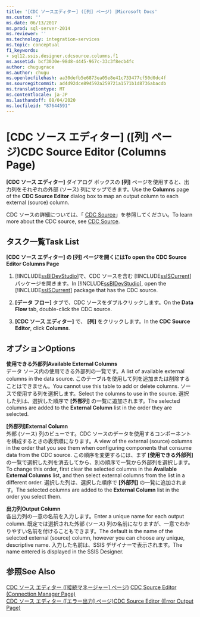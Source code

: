 ```yaml
---
title: '[CDC ソースエディター] ([列] ページ) |Microsoft Docs'
ms.custom: ''
ms.date: 06/13/2017
ms.prod: sql-server-2014
ms.reviewer: ''
ms.technology: integration-services
ms.topic: conceptual
f1_keywords:
- sql12.ssis.designer.cdcsource.columns.f1
ms.assetid: bcf3030e-98d8-4445-967c-33c3f8ecb4fc
author: chugugrace
ms.author: chugu
ms.openlocfilehash: aa30defb5e6873ea05e8e41c733477cf50d0dc4f
ms.sourcegitcommit: ad4d92dce894592a259721a1571b1d8736abacdb
ms.translationtype: MT
ms.contentlocale: ja-JP
ms.lasthandoff: 08/04/2020
ms.locfileid: "87644591"
---
```

# <a name="cdc-source-editor-columns-page"></a><span data-ttu-id="98518-102">[CDC ソース エディター] ([列] ページ)</span><span class="sxs-lookup"><span data-stu-id="98518-102">CDC Source Editor (Columns Page)</span></span>
  <span data-ttu-id="98518-103">**[CDC ソース エディター]** ダイアログ ボックスの **[列]** ページを使用すると、出力列をそれぞれの外部 (ソース) 列にマップできます。</span><span class="sxs-lookup"><span data-stu-id="98518-103">Use the **Columns** page of the **CDC Source Editor** dialog box to map an output column to each external (source) column.</span></span>  
  
 <span data-ttu-id="98518-104">CDC ソースの詳細については、「 [CDC Source](data-flow/cdc-source.md)」を参照してください。</span><span class="sxs-lookup"><span data-stu-id="98518-104">To learn more about the CDC source, see [CDC Source](data-flow/cdc-source.md).</span></span>  
  
## <a name="task-list"></a><span data-ttu-id="98518-105">タスク一覧</span><span class="sxs-lookup"><span data-stu-id="98518-105">Task List</span></span>  
 <span data-ttu-id="98518-106">**[CDC ソース エディター] の [列] ページを開くには**</span><span class="sxs-lookup"><span data-stu-id="98518-106">**To open the CDC Source Editor Columns Page**</span></span>  
  
1.  <span data-ttu-id="98518-107">[!INCLUDE[ssBIDevStudio](../includes/ssbidevstudio-md.md)]で、CDC ソースを含む [!INCLUDE[ssISCurrent](../includes/ssiscurrent-md.md)] パッケージを開きます。</span><span class="sxs-lookup"><span data-stu-id="98518-107">In [!INCLUDE[ssBIDevStudio](../includes/ssbidevstudio-md.md)], open the [!INCLUDE[ssISCurrent](../includes/ssiscurrent-md.md)] package that has the CDC source.</span></span>  
  
2.  <span data-ttu-id="98518-108">**[データ フロー]** タブで、CDC ソースをダブルクリックします。</span><span class="sxs-lookup"><span data-stu-id="98518-108">On the **Data Flow** tab, double-click the CDC source.</span></span>  
  
3.  <span data-ttu-id="98518-109">**[CDC ソース エディター]** で、 **[列]** をクリックします。</span><span class="sxs-lookup"><span data-stu-id="98518-109">In the **CDC Source Editor**, click **Columns**.</span></span>  
  
## <a name="options"></a><span data-ttu-id="98518-110">オプション</span><span class="sxs-lookup"><span data-stu-id="98518-110">Options</span></span>  
 <span data-ttu-id="98518-111">**使用できる外部列**</span><span class="sxs-lookup"><span data-stu-id="98518-111">**Available External Columns**</span></span>  
 <span data-ttu-id="98518-112">データ ソース内の使用できる外部列の一覧です。</span><span class="sxs-lookup"><span data-stu-id="98518-112">A list of available external columns in the data source.</span></span> <span data-ttu-id="98518-113">このテーブルを使用して列を追加または削除することはできません。</span><span class="sxs-lookup"><span data-stu-id="98518-113">You cannot use this table to add or delete columns.</span></span> <span data-ttu-id="98518-114">ソースで使用する列を選択します。</span><span class="sxs-lookup"><span data-stu-id="98518-114">Select the columns to use in the source.</span></span> <span data-ttu-id="98518-115">選択した列は、選択した順序で **[外部列]** の一覧に追加されます。</span><span class="sxs-lookup"><span data-stu-id="98518-115">The selected columns are added to the **External Column** list in the order they are selected.</span></span>  
  
 <span data-ttu-id="98518-116">**[外部列]**</span><span class="sxs-lookup"><span data-stu-id="98518-116">**External Column**</span></span>  
 <span data-ttu-id="98518-117">外部 (ソース) 列のビューです。CDC ソースのデータを使用するコンポーネントを構成するときの表示順になります。</span><span class="sxs-lookup"><span data-stu-id="98518-117">A view of the external (source) columns in the order that you see them when configuring components that consume data from the CDC source.</span></span> <span data-ttu-id="98518-118">この順序を変更するには、まず **[使用できる外部列]** の一覧で選択した列を消去してから、別の順序で一覧から外部列を選択します。</span><span class="sxs-lookup"><span data-stu-id="98518-118">To change this order, first clear the selected columns in the **Available External Columns** list, and then select external columns from the list in a different order.</span></span> <span data-ttu-id="98518-119">選択した列は、選択した順序で **[外部列]** の一覧に追加されます。</span><span class="sxs-lookup"><span data-stu-id="98518-119">The selected columns are added to the **External Column** list in the order you select them.</span></span>  
  
 <span data-ttu-id="98518-120">**出力列**</span><span class="sxs-lookup"><span data-stu-id="98518-120">**Output Column**</span></span>  
 <span data-ttu-id="98518-121">各出力列の一意の名前を入力します。</span><span class="sxs-lookup"><span data-stu-id="98518-121">Enter a unique name for each output column.</span></span> <span data-ttu-id="98518-122">既定では選択された外部 (ソース) 列の名前になりますが、一意でわかりやすい名前を付けることもできます。</span><span class="sxs-lookup"><span data-stu-id="98518-122">The default is the name of the selected external (source) column, however you can choose any unique, descriptive name.</span></span> <span data-ttu-id="98518-123">入力した名前は、SSIS デザイナーで表示されます。</span><span class="sxs-lookup"><span data-stu-id="98518-123">The name entered is displayed in the SSIS Designer.</span></span>  
  
## <a name="see-also"></a><span data-ttu-id="98518-124">参照</span><span class="sxs-lookup"><span data-stu-id="98518-124">See Also</span></span>  
 <span data-ttu-id="98518-125">[CDC ソース エディター &#40;[接続マネージャー] ページ&#41;](../../2014/integration-services/cdc-source-editor-connection-manager-page.md) </span><span class="sxs-lookup"><span data-stu-id="98518-125">[CDC Source Editor &#40;Connection Manager Page&#41;](../../2014/integration-services/cdc-source-editor-connection-manager-page.md) </span></span>  
 <span data-ttu-id="98518-126">[CDC ソース エディター &#40;[エラー出力] ページ&#41;](../../2014/integration-services/cdc-source-editor-error-output-page.md)</span><span class="sxs-lookup"><span data-stu-id="98518-126">[CDC Source Editor &#40;Error Output Page&#41;](../../2014/integration-services/cdc-source-editor-error-output-page.md)</span></span>  
  
  
